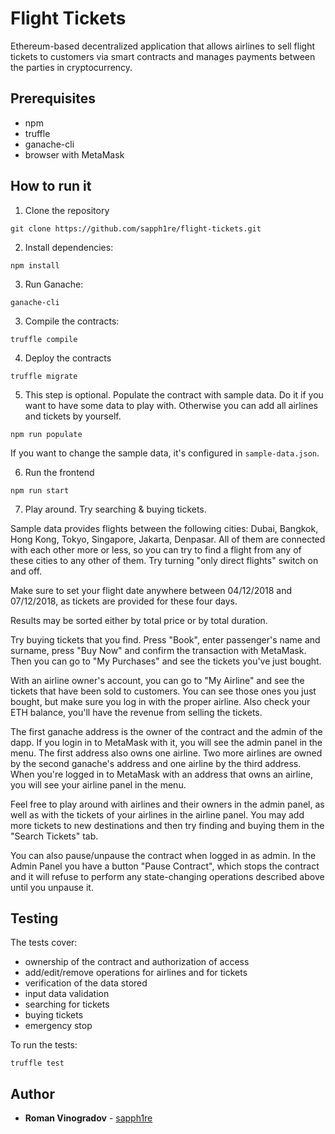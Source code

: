 # Flight Tickets

Ethereum-based decentralized application that allows airlines to sell flight tickets to customers via smart contracts and manages payments between the parties in cryptocurrency.

## Prerequisites

* npm
* truffle
* ganache-cli
* browser with MetaMask

## How to run it

1. Clone the repository
```
git clone https://github.com/sapph1re/flight-tickets.git
```

2. Install dependencies:

```
npm install
```

3. Run Ganache:

```
ganache-cli
```

3. Compile the contracts:

```
truffle compile
```

4. Deploy the contracts

```
truffle migrate
```

5. This step is optional. Populate the contract with sample data. Do it if you want to have some data to play with. Otherwise you can add all airlines and tickets by yourself.

```
npm run populate
```

If you want to change the sample data, it's configured in `sample-data.json`.

6. Run the frontend

```
npm run start
```

7. Play around. Try searching & buying tickets.

Sample data provides flights between the following cities: Dubai, Bangkok, Hong Kong, Tokyo, Singapore, Jakarta, Denpasar. All of them are connected with each other more or less, so you can try to find a flight from any of these cities to any other of them. Try turning "only direct flights" switch on and off.

Make sure to set your flight date anywhere between 04/12/2018 and 07/12/2018, as tickets are provided for these four days.

Results may be sorted either by total price or by total duration.

Try buying tickets that you find. Press "Book", enter passenger's name and surname, press "Buy Now" and confirm the transaction with MetaMask. Then you can go to "My Purchases" and see the tickets you've just bought.

With an airline owner's account, you can go to "My Airline" and see the tickets that have been sold to customers. You can see those ones you just bought, but make sure you log in with the proper airline. Also check your ETH balance, you'll have the revenue from selling the tickets.

The first ganache address is the owner of the contract and the admin of the dapp. If you login in to MetaMask with it, you will see the admin panel in the menu. The first address also owns one airline. Two more airlines are owned by the second ganache's address and one airline by the third address. When you're logged in to MetaMask with an address that owns an airline, you will see your airline panel in the menu.

Feel free to play around with airlines and their owners in the admin panel, as well as with the tickets of your airlines in the airline panel. You may add more tickets to new destinations and then try finding and buying them in the "Search Tickets" tab.

You can also pause/unpause the contract when logged in as admin. In the Admin Panel you have a button "Pause Contract", which stops the contract and it will refuse to perform any state-changing operations described above until you unpause it.

## Testing

The tests cover:
* ownership of the contract and authorization of access
* add/edit/remove operations for airlines and for tickets
* verification of the data stored
* input data validation
* searching for tickets
* buying tickets
* emergency stop

To run the tests:
```
truffle test
```

## Author

* **Roman Vinogradov** - [sapph1re](https://github.com/sapph1re)

